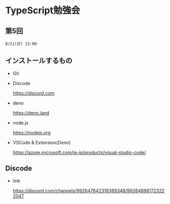 # TypeScript勉強会

## 第5回

    8/21(日) 13:00-

## インストールするもの

- Git

- Discode

  https://discord.com

- deno

  https://deno.land

- node.js

  https://nodejs.org

- VSCode & Extension(Deno)

  https://azure.microsoft.com/ja-jp/products/visual-studio-code/

## Discode

- link

  https://discord.com/channels/992647642318389348/992648981723222047
